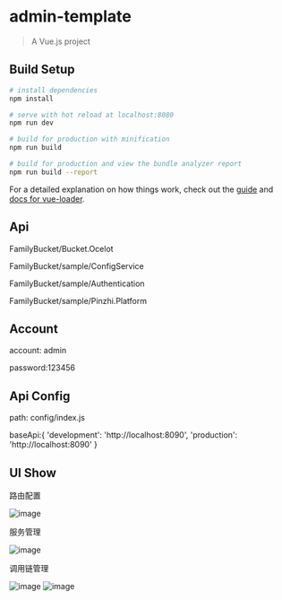 # admin-template

> A Vue.js project

## Build Setup

``` bash
# install dependencies
npm install

# serve with hot reload at localhost:8080
npm run dev

# build for production with minification
npm run build

# build for production and view the bundle analyzer report
npm run build --report
```

For a detailed explanation on how things work, check out the [guide](http://vuejs-templates.github.io/webpack/) and [docs for vue-loader](http://vuejs.github.io/vue-loader).

## Api 
FamilyBucket/Bucket.Ocelot

FamilyBucket/sample/ConfigService

FamilyBucket/sample/Authentication

FamilyBucket/sample/Pinzhi.Platform

## Account

account: admin

password:123456

## Api Config

path: config/index.js

baseApi:{
  'development': 'http://localhost:8090',
  'production': 'http://localhost:8090'
}

## UI Show

路由配置

![image](https://github.com/q315523275/FamilyBucket-UI/blob/master/readmeshow/route.png)

服务管理

![image](https://github.com/q315523275/FamilyBucket-UI/blob/master/readmeshow/mservice.png)

调用链管理

![image](https://github.com/q315523275/FamilyBucket-UI/blob/master/readmeshow/trace1.png)
![image](https://github.com/q315523275/FamilyBucket-UI/blob/master/readmeshow/trace2.png)